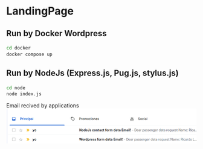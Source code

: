 # LandingPage

## Run by Docker Wordpress
```sh
cd docker
docker compose up
```

## Run by NodeJs (Express.js, Pug.js, stylus.js)
```sh
cd node
node index.js
```

Email recived by applications
![alt text](email.png)